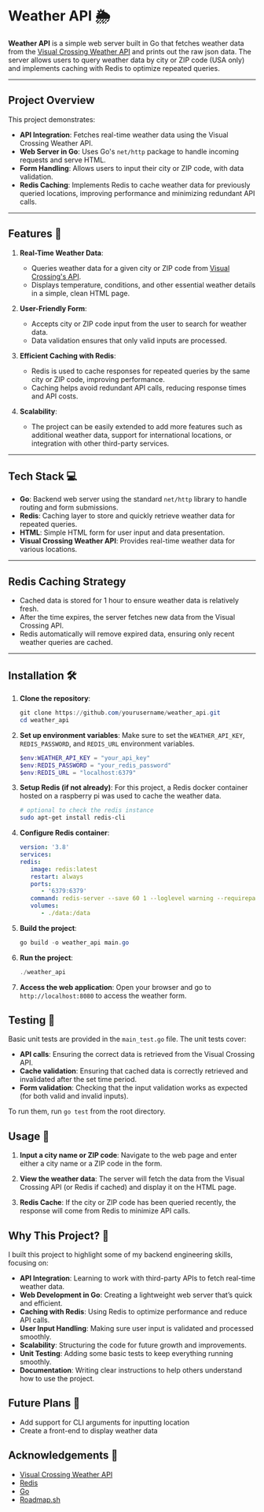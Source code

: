 # Weather API 🌦️

**Weather API** is a simple web server built in Go that fetches weather data from the [Visual Crossing Weather API](https://www.visualcrossing.com/weather-api) and prints out the raw json data. The server allows users to query weather data by city or ZIP code (USA only) and implements caching with Redis to optimize repeated queries.

---

## Project Overview

This project demonstrates:
- **API Integration**: Fetches real-time weather data using the Visual Crossing Weather API.
- **Web Server in Go**: Uses Go's `net/http` package to handle incoming requests and serve HTML.
- **Form Handling**: Allows users to input their city or ZIP code, with data validation.
- **Redis Caching**: Implements Redis to cache weather data for previously queried locations, improving performance and minimizing redundant API calls.
  
---

## Features 🌟

1. **Real-Time Weather Data**: 
   - Queries weather data for a given city or ZIP code from [Visual Crossing's API](https://www.visualcrossing.com/weather-api).
   - Displays temperature, conditions, and other essential weather details in a simple, clean HTML page.

2. **User-Friendly Form**:
   - Accepts city or ZIP code input from the user to search for weather data.
   - Data validation ensures that only valid inputs are processed.

3. **Efficient Caching with Redis**:
   - Redis is used to cache responses for repeated queries by the same city or ZIP code, improving performance.
   - Caching helps avoid redundant API calls, reducing response times and API costs.

4. **Scalability**: 
   - The project can be easily extended to add more features such as additional weather data, support for international locations, or integration with other third-party services.

---

## Tech Stack 💻

- **Go**: Backend web server using the standard `net/http` library to handle routing and form submissions.
- **Redis**: Caching layer to store and quickly retrieve weather data for repeated queries.
- **HTML**: Simple HTML form for user input and data presentation.
- **Visual Crossing Weather API**: Provides real-time weather data for various locations.

---

## Redis Caching Strategy

- Cached data is stored for 1 hour to ensure weather data is relatively fresh.
- After the time expires, the server fetches new data from the Visual Crossing API.
- Redis automatically will remove expired data, ensuring only recent weather queries are cached.

---

## Installation 🛠️

1. **Clone the repository**:
   ```powershell
   git clone https://github.com/yourusername/weather_api.git
   cd weather_api

2. **Set up environment variables**:  Make sure to set the `WEATHER_API_KEY`, `REDIS_PASSWORD`, and `REDIS_URL` environment variables.
   ```powershell
   $env:WEATHER_API_KEY = "your_api_key"
   $env:REDIS_PASSWORD = "your_redis_password"
   $env:REDIS_URL = "localhost:6379"
3. **Setup Redis (if not already)**: For this project, a Redis docker container hosted on a raspberry pi was used to cache the weather data.
   ```bash
   # optional to check the redis instance
   sudo apt-get install redis-cli
4. **Configure Redis container**:
   ```yaml
   version: '3.8'
   services:
   redis:
      image: redis:latest
      restart: always
      ports:
         - '6379:6379'
      command: redis-server --save 60 1 --loglevel warning --requirepass <some_redis_password>
      volumes:
         - ./data:/data
5. **Build the project**:
   ```powershell
   go build -o weather_api main.go
6. **Run the project**:
   ```powershell
   ./weather_api
7. **Access the web application**: Open your browser and go to `http://localhost:8080` to access the weather form.

## Testing 🧪

Basic unit tests are provided in the `main_test.go` file.
The unit tests cover:
- **API calls**: Ensuring the correct data is retrieved from the Visual Crossing API.
- **Cache validation**: Ensuring that cached data is correctly retrieved and invalidated after the set time period.
- **Form validation**: Checking that the input validation works as expected (for both valid and invalid inputs).

To run them, run `go test` from the root directory.


## Usage 📝

1. **Input a city name or ZIP code**: Navigate to the web page and enter either a city name or a ZIP code in the form.

2. **View the weather data**: The server will fetch the data from the Visual Crossing API (or Redis if cached) and display it on the HTML page.

3. **Redis Cache**: If the city or ZIP code has been queried recently, the response will come from Redis to minimize API calls.

## Why This Project? 🤔

I built this project to highlight some of my backend engineering skills, focusing on:

- **API Integration**: Learning to work with third-party APIs to fetch real-time weather data.
- **Web Development in Go**: Creating a lightweight web server that’s quick and efficient.
- **Caching with Redis**: Using Redis to optimize performance and reduce API calls.
- **User Input Handling**: Making sure user input is validated and processed smoothly.
- **Scalability**: Structuring the code for future growth and improvements.
- **Unit Testing**: Adding some basic tests to keep everything running smoothly.
- **Documentation**: Writing clear instructions to help others understand how to use the project.

## Future Plans 🚀

- Add support for CLI arguments for inputting location
- Create a front-end to display weather data

## Acknowledgements 🙏

- [Visual Crossing Weather API](https://www.visualcrossing.com/weather-api)
- [Redis](https://redis.io/)
- [Go](https://go.dev/)
- [Roadmap.sh](https://roadmap.sh/)

